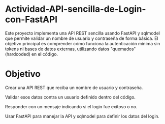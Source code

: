 # Actividad-API-sencilla-de-Login-con-FastAPI


Este proyecto implementa una API REST sencilla usando FastAPI y sqlmodel que permite validar un nombre de usuario y contraseña de forma básica. El objetivo principal es comprender cómo funciona la autenticación mínima sin tokens ni bases de datos externas, utilizando datos "quemados" (hardcoded) en el código.

# Objetivo

Crear una API REST que reciba un nombre de usuario y contraseña.

Validar esos datos contra un usuario definido dentro del código.

Responder con un mensaje indicando si el login fue exitoso o no.

Usar FastAPI para manejar la API y sqlmodel para definir los datos del login.

